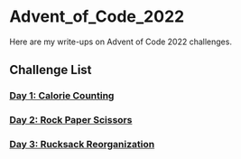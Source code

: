 # Advent_of_Code_2022

Here are my write-ups on Advent of Code 2022 challenges.

## Challenge List

### [Day 1: Calorie Counting ](https://github.com/Mogulzz/Advent_of_Code_2022/tree/main/Day1)

### [Day 2: Rock Paper Scissors ](https://github.com/Mogulzz/Advent_of_Code_2022/tree/main/Day2)

### [Day 3: Rucksack Reorganization ](https://github.com/Mogulzz/Advent_of_Code_2022/tree/main/Day3)

